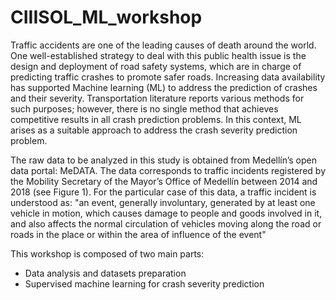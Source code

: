 # CIIISOL_ML_workshop

Traffic accidents are one of the leading causes of death around the world. One well-established strategy to deal with this public health issue is the design and deployment of road safety systems, which are in charge of predicting traffic crashes to promote safer roads. Increasing data availability has supported Machine learning (ML) to address the prediction of crashes and their severity. Transportation literature reports various methods for such purposes; however, there is no single method that achieves competitive results in all crash prediction problems. In this context, ML arises as a suitable approach to address the crash severity prediction problem.

The raw data to be analyzed in this study is obtained from Medellín’s open data portal: MeDATA. The data corresponds to traffic incidents registered by the Mobility Secretary of the Mayor’s Office of Medellín between 2014 and 2018 (see Figure 1). For the particular case of this data, a traffic incident is understood as: "an event, generally involuntary, generated by at least one vehicle in motion, which causes damage to people and goods involved in it, and also affects the normal circulation of vehicles moving along the road or roads in the place or within the area of influence of the event"

This workshop is composed of two main parts:

* Data analysis and datasets preparation
* Supervised machine learning for crash severity prediction
